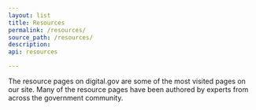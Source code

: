 ```yaml
---
layout: list
title: Resources
permalink: /resources/
source_path: /resources/
description:
api: resources

---
```


The resource pages on digital.gov are some of the most visited pages on our site. Many of the resource pages have been authored by experts from across the government community.

